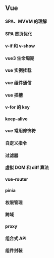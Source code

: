 ## Vue

#### SPA、MVVM 的理解

#### SPA 首页优化

#### v-if 和 v-show

#### vue3 生命周期

#### vue 实例挂载

#### vue 组件通信

#### vue 插槽

#### v-for 的 key

#### keep-alive

#### vue 常用修饰符

#### 自定义指令

#### 过滤器

#### 虚拟 DOM 和 diff 算法

#### vue-router

#### pinia

#### 权限管理

#### 跨域

#### proxy

#### 组合式 API

#### 组件封装
